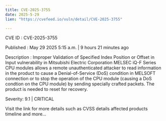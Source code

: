 ```yaml
---
title: CVE-2025-3755
date: 2025-5-29
lien: "https://cvefeed.io/vuln/detail/CVE-2025-3755"

---
```


CVE ID : CVE-2025-3755

Published :  May 29
2025
5:15 a.m. | 9 hours
21 minutes ago

Description : Improper Validation of Specified Index
Position
or Offset in Input vulnerability in Mitsubishi Electric Corporation MELSEC iQ-F Series CPU modules allows a remote unauthenticated attacker to read information in the product
to cause a Denial-of-Service (DoS) condition in MELSOFT connection
or to stop the operation of the CPU module (causing a DoS condtion on the CPU module)
by sending specially crafted packets. The product is needed to reset for recovery.

Severity: 9.1 | CRITICAL

Visit the link for more details
such as CVSS details
affected products
timeline
and more...
